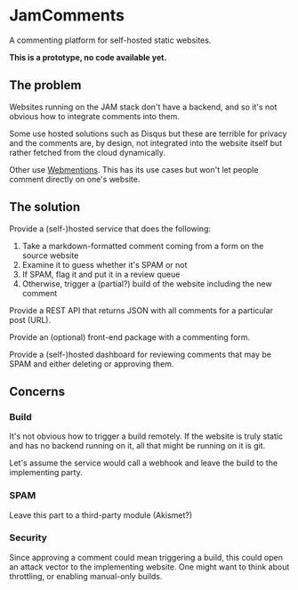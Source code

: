 # JamComments

A commenting platform for self-hosted static websites.

**This is a prototype, no code available yet.**

## The problem

Websites running on the JAM stack don't have a backend, and so it's not obvious how to integrate comments into them.

Some use hosted solutions such as Disqus but these are terrible for privacy and the comments are, by design, not integrated into the website itself but rather fetched from the cloud dynamically.

Other use [Webmentions](https://github.com/aaronpk/webmention.io). This has its use cases but won't let people comment directly on one's website.

## The solution

Provide a (self-)hosted service that does the following:

1. Take a markdown-formatted comment coming from a form on the source website
2. Examine it to guess whether it's SPAM or not
3. If SPAM, flag it and put it in a review queue
4. Otherwise, trigger a (partial?) build of the website including the new comment

Provide a REST API that returns JSON with all comments for a particular post (URL).

Provide an (optional) front-end package with a commenting form.

Provide a (self-)hosted dashboard for reviewing comments that may be SPAM and either deleting or approving them.

## Concerns

### Build

It's not obvious how to trigger a build remotely. If the website is truly static and has no backend running on it, all that might be running on it is git.

Let's assume the service would call a webhook and leave the build to the implementing party.

### SPAM

Leave this part to a third-party module (Akismet?)

### Security

Since approving a comment could mean triggering a build, this could open an attack vector to the implementing website. One might want to think about throttling, or enabling manual-only builds.
